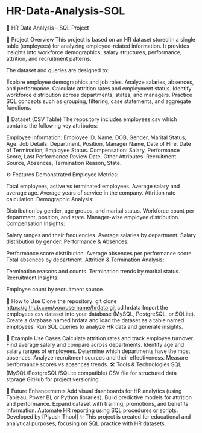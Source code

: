 # HR-Data-Analysis-SOL
🏢 HR Data Analysis – SQL Project

📌 Project Overview
This project is based on an HR dataset stored in a single table (employees) for analyzing employee-related information. It provides insights into workforce demographics, salary structures, performance, attrition, and recruitment patterns.

The dataset and queries are designed to:

Explore employee demographics and job roles.
Analyze salaries, absences, and performance.
Calculate attrition rates and employment status.
Identify workforce distribution across departments, states, and managers.
Practice SQL concepts such as grouping, filtering, case statements, and aggregate functions.

📂 Dataset (CSV Table)
The repository includes employees.csv which contains the following key attributes:

Employee Information: Employee ID, Name, DOB, Gender, Marital Status, Age.
Job Details: Department, Position, Manager Name, Date of Hire, Date of Termination, Employee Status.
Compensation: Salary, Performance Score, Last Performance Review Date.
Other Attributes: Recruitment Source, Absences, Termination Reason, State.

⚙️ Features Demonstrated
Employee Metrics:

Total employees, active vs terminated employees.
Average salary and average age.
Average years of service in the company.
Attrition rate calculation.
Demographic Analysis:

Distribution by gender, age groups, and marital status.
Workforce count per department, position, and state.
Manager-wise employee distribution.
Compensation Insights:

Salary ranges and their frequencies.
Average salaries by department.
Salary distribution by gender.
Performance & Absences:

Performance score distribution.
Average absences per performance score.
Total absences by department.
Attrition & Termination Analysis:

Termination reasons and counts.
Termination trends by marital status.
Recruitment Insights:

Employee count by recruitment source.

🚀 How to Use
Clone the repository:
git clone https://github.com/yourusername/hrdata.git
cd hrdata
Import the employees.csv dataset into your database (MySQL, PostgreSQL, or SQLite).
Create a database named hrdata and load the dataset as a table named employees.
Run SQL queries to analyze HR data and generate insights.

🎯 Example Use Cases
Calculate attrition rates and track employee turnover.
Find average salary and compare across departments.
Identify age and salary ranges of employees.
Determine which departments have the most absences.
Analyze recruitment sources and their effectiveness.
Measure performance scores vs absences trends.
🛠️ Tools & Technologies
SQL (MySQL/PostgreSQL/SQLite compatible)
CSV file for structured data storage
GitHub for project versioning

📌 Future Enhancements
Add visual dashboards for HR analytics (using Tableau, Power BI, or Python libraries).
Build predictive models for attrition and performance.
Expand dataset with training, promotions, and benefits information.
Automate HR reporting using SQL procedures or scripts.
Developed by [Piyush Thool] ✨ This project is created for educational and analytical purposes, focusing on SQL practice with HR datasets.

